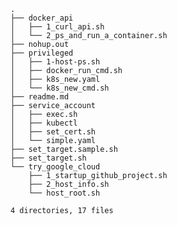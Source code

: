 
    .
    ├── docker_api
    │   ├── 1_curl_api.sh
    │   └── 2_ps_and_run_a_container.sh
    ├── nohup.out
    ├── privileged
    │   ├── 1-host-ps.sh
    │   ├── docker_run_cmd.sh
    │   ├── k8s_new.yaml
    │   └── k8s_new_cmd.sh
    ├── readme.md
    ├── service_account
    │   ├── exec.sh
    │   ├── kubectl
    │   ├── set_cert.sh
    │   └── simple.yaml
    ├── set_target.sample.sh
    ├── set_target.sh
    └── try_google_cloud
        ├── 1_startup_github_project.sh
        ├── 2_host_info.sh
        └── host_root.sh

    4 directories, 17 files
